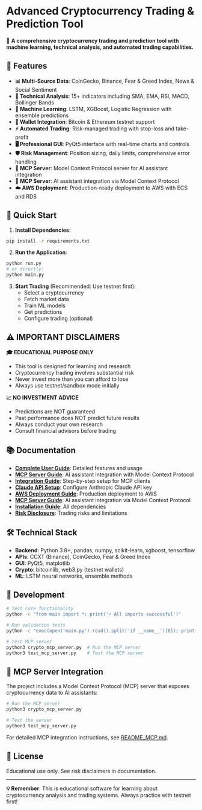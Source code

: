 # Advanced Cryptocurrency Trading & Prediction Tool

🚀 **A comprehensive cryptocurrency trading and prediction tool with machine learning, technical analysis, and automated trading capabilities.**

## 🌟 Features

- **📊 Multi-Source Data**: CoinGecko, Binance, Fear & Greed Index, News & Social Sentiment
- **🔬 Technical Analysis**: 15+ indicators including SMA, EMA, RSI, MACD, Bollinger Bands
- **🤖 Machine Learning**: LSTM, XGBoost, Logistic Regression with ensemble predictions
- **💼 Wallet Integration**: Bitcoin & Ethereum testnet support
- **⚡ Automated Trading**: Risk-managed trading with stop-loss and take-profit
- **🖥️ Professional GUI**: PyQt5 interface with real-time charts and controls
- **🛡️ Risk Management**: Position sizing, daily limits, comprehensive error handling
- **🔌 MCP Server**: Model Context Protocol server for AI assistant integration
- **🤝 MCP Server**: AI assistant integration via Model Context Protocol
- **☁️ AWS Deployment**: Production-ready deployment to AWS with ECS and RDS

## 🚀 Quick Start

1. **Install Dependencies**:
```bash
pip install -r requirements.txt
```

2. **Run the Application**:
```bash
python run.py
# or directly:
python main.py
```

3. **Start Trading** (Recommended: Use testnet first):
   - Select a cryptocurrency
   - Fetch market data
   - Train ML models
   - Get predictions
   - Configure trading (optional)

## ⚠️ IMPORTANT DISCLAIMERS

**🎓 EDUCATIONAL PURPOSE ONLY**
- This tool is designed for learning and research
- Cryptocurrency trading involves substantial risk
- Never invest more than you can afford to lose
- Always use testnet/sandbox mode initially

**📈 NO INVESTMENT ADVICE**
- Predictions are NOT guaranteed
- Past performance does NOT predict future results
- Always conduct your own research
- Consult financial advisors before trading

## 📚 Documentation

- **[Complete User Guide](README_APP.md)**: Detailed features and usage
- **[MCP Server Guide](README_MCP.md)**: AI assistant integration with Model Context Protocol
- **[Integration Guide](INTEGRATION_GUIDE.md)**: Step-by-step setup for MCP clients
- **[Claude API Setup](CLAUDE_API_SETUP.md)**: Configure Anthropic Claude API key
- **[AWS Deployment Guide](AWS_DEPLOYMENT.md)**: Production deployment to AWS
- **[MCP Server Guide](MCP_SERVER.md)**: AI assistant integration via Model Context Protocol
- **[Installation Guide](requirements.txt)**: All dependencies
- **[Risk Disclosure](README_APP.md#important-disclaimers)**: Trading risks and limitations

## 🛠️ Technical Stack

- **Backend**: Python 3.8+, pandas, numpy, scikit-learn, xgboost, tensorflow
- **APIs**: CCXT (Binance), CoinGecko, Fear & Greed Index
- **GUI**: PyQt5, matplotlib
- **Crypto**: bitcoinlib, web3.py (testnet wallets)
- **ML**: LSTM neural networks, ensemble methods

## 🔧 Development

```bash
# Test core functionality
python -c "from main import *; print('✓ All imports successful')"

# Run validation tests
python -c "exec(open('main.py').read().split('if __name__')[0]); print('✓ Tests passed')"

# Test MCP server
python3 crypto_mcp_server.py  # Run the MCP server
python3 test_mcp_server.py    # Test the MCP server
```

## 🔌 MCP Server Integration

The project includes a Model Context Protocol (MCP) server that exposes cryptocurrency data to AI assistants:

```bash
# Run the MCP server
python3 crypto_mcp_server.py

# Test the server
python3 test_mcp_server.py
```

For detailed MCP integration instructions, see [README_MCP.md](README_MCP.md).

## 📄 License

Educational use only. See risk disclaimers in documentation.

---

**💡 Remember**: This is educational software for learning about cryptocurrency analysis and trading systems. Always practice with testnet first!